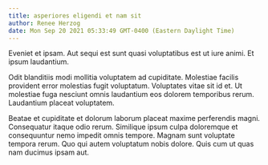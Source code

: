 ```yaml
---
title: asperiores eligendi et nam sit
author: Renee Herzog
date: Mon Sep 20 2021 05:33:49 GMT-0400 (Eastern Daylight Time)
---
```

Eveniet et ipsam. Aut sequi est sunt quasi voluptatibus est ut iure animi. Et ipsum laudantium.

 Odit blanditiis modi mollitia voluptatem ad cupiditate. Molestiae facilis provident error molestias fugit voluptatum. Voluptates vitae sit id et. Ut molestiae fuga nesciunt omnis laudantium eos dolorem temporibus rerum. Laudantium placeat voluptatem.

 Beatae et cupiditate et dolorum laborum placeat maxime perferendis magni. Consequatur itaque odio rerum. Similique ipsum culpa doloremque et consequuntur nemo impedit omnis tempore. Magnam sunt voluptate tempora rerum. Quo qui autem voluptatum nobis dolore. Quis cum ut quas nam ducimus ipsam aut.